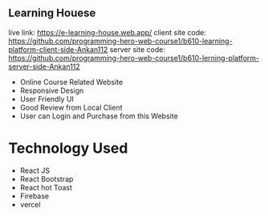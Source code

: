 
## Learning Houese

live link: https://e-learning-house.web.app/
client site code: https://github.com/programming-hero-web-course1/b610-learning-platform-client-side-Ankan112
server site code: https://github.com/programming-hero-web-course1/b610-lerning-platform-server-side-Ankan112


* Online Course Related Website
* Responsive Design
* User Friendly UI
* Good Review from Local Client
* User can Login and Purchase from this Website

# Technology Used

* React JS
* React Bootstrap
* React hot Toast
* Firebase
* vercel